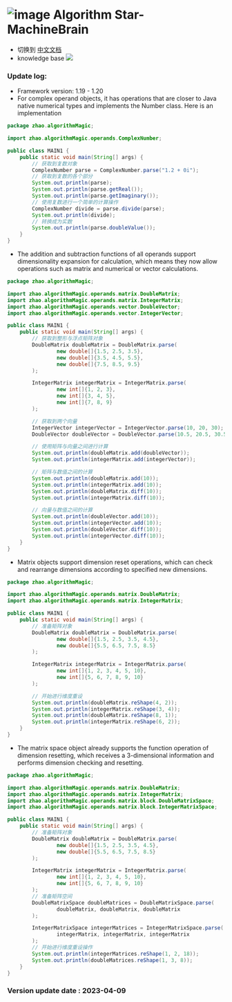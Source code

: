 # ![image](https://user-images.githubusercontent.com/113756063/194830221-abe24fcc-484b-4769-b3b7-ec6d8138f436.png) Algorithm Star-MachineBrain

- 切换到 [中文文档](https://github.com/BeardedManZhao/algorithmStar/blob/Zhao-develop/src_code/README-Chinese.md)
- knowledge base
  <a href="https://github.com/BeardedManZhao/algorithmStar/blob/main/KnowledgeDocument/knowledge%20base.md">
  <img src = "https://user-images.githubusercontent.com/113756063/194832492-f8c184c1-55e8-4f16-943a-34b99ac751d4.png"/>
  </a>

### Update log:

* Framework version: 1.19 - 1.20
* For complex operand objects, it has operations that are closer to Java native numerical types and implements the
  Number class. Here is an implementation

```java
package zhao.algorithmMagic;

import zhao.algorithmMagic.operands.ComplexNumber;

public class MAIN1 {
    public static void main(String[] args) {
        // 获取到复数对象
        ComplexNumber parse = ComplexNumber.parse("1.2 + 0i");
        // 获取到复数的各个部分
        System.out.println(parse);
        System.out.println(parse.getReal());
        System.out.println(parse.getImaginary());
        // 使用复数进行一个简单的计算操作
        ComplexNumber divide = parse.divide(parse);
        System.out.println(divide);
        // 转换成为实数
        System.out.println(parse.doubleValue());
    }
}
```

* The addition and subtraction functions of all operands support dimensionality expansion for calculation, which means
  they now allow operations such as matrix and numerical or vector calculations.

```java
package zhao.algorithmMagic;

import zhao.algorithmMagic.operands.matrix.DoubleMatrix;
import zhao.algorithmMagic.operands.matrix.IntegerMatrix;
import zhao.algorithmMagic.operands.vector.DoubleVector;
import zhao.algorithmMagic.operands.vector.IntegerVector;

public class MAIN1 {
    public static void main(String[] args) {
        // 获取到整形与浮点矩阵对象
        DoubleMatrix doubleMatrix = DoubleMatrix.parse(
                new double[]{1.5, 2.5, 3.5},
                new double[]{3.5, 4.5, 5.5},
                new double[]{7.5, 8.5, 9.5}
        );

        IntegerMatrix integerMatrix = IntegerMatrix.parse(
                new int[]{1, 2, 3},
                new int[]{3, 4, 5},
                new int[]{7, 8, 9}
        );

        // 获取到两个向量
        IntegerVector integerVector = IntegerVector.parse(10, 20, 30);
        DoubleVector doubleVector = DoubleVector.parse(10.5, 20.5, 30.5);

        // 使用矩阵与向量之间进行计算
        System.out.println(doubleMatrix.add(doubleVector));
        System.out.println(integerMatrix.add(integerVector));

        // 矩阵与数值之间的计算
        System.out.println(doubleMatrix.add(10));
        System.out.println(integerMatrix.add(10));
        System.out.println(doubleMatrix.diff(10));
        System.out.println(integerMatrix.diff(10));

        // 向量与数值之间的计算
        System.out.println(doubleVector.add(10));
        System.out.println(integerVector.add(10));
        System.out.println(doubleVector.diff(10));
        System.out.println(integerVector.diff(10));
    }
}
```

* Matrix objects support dimension reset operations, which can check and rearrange dimensions according to specified new
  dimensions.

```java
package zhao.algorithmMagic;

import zhao.algorithmMagic.operands.matrix.DoubleMatrix;
import zhao.algorithmMagic.operands.matrix.IntegerMatrix;

public class MAIN1 {
    public static void main(String[] args) {
        // 准备矩阵对象
        DoubleMatrix doubleMatrix = DoubleMatrix.parse(
                new double[]{1.5, 2.5, 3.5, 4.5},
                new double[]{5.5, 6.5, 7.5, 8.5}
        );

        IntegerMatrix integerMatrix = IntegerMatrix.parse(
                new int[]{1, 2, 3, 4, 5, 10},
                new int[]{5, 6, 7, 8, 9, 10}
        );

        // 开始进行维度重设
        System.out.println(doubleMatrix.reShape(4, 2));
        System.out.println(integerMatrix.reShape(3, 4));
        System.out.println(doubleMatrix.reShape(8, 1));
        System.out.println(integerMatrix.reShape(6, 2));
    }
}
```

* The matrix space object already supports the function operation of dimension resetting, which receives a 3-dimensional
  information and performs dimension checking and resetting.

```java
package zhao.algorithmMagic;

import zhao.algorithmMagic.operands.matrix.DoubleMatrix;
import zhao.algorithmMagic.operands.matrix.IntegerMatrix;
import zhao.algorithmMagic.operands.matrix.block.DoubleMatrixSpace;
import zhao.algorithmMagic.operands.matrix.block.IntegerMatrixSpace;

public class MAIN1 {
    public static void main(String[] args) {
        // 准备矩阵对象
        DoubleMatrix doubleMatrix = DoubleMatrix.parse(
                new double[]{1.5, 2.5, 3.5, 4.5},
                new double[]{5.5, 6.5, 7.5, 8.5}
        );

        IntegerMatrix integerMatrix = IntegerMatrix.parse(
                new int[]{1, 2, 3, 4, 5, 10},
                new int[]{5, 6, 7, 8, 9, 10}
        );
        // 准备矩阵空间
        DoubleMatrixSpace doubleMatrices = DoubleMatrixSpace.parse(
                doubleMatrix, doubleMatrix, doubleMatrix
        );

        IntegerMatrixSpace integerMatrices = IntegerMatrixSpace.parse(
                integerMatrix, integerMatrix, integerMatrix
        );
        // 开始进行维度重设操作
        System.out.println(integerMatrices.reShape(1, 2, 18));
        System.out.println(doubleMatrices.reShape(1, 3, 8));
    }
}
```

### Version update date : 2023-04-09